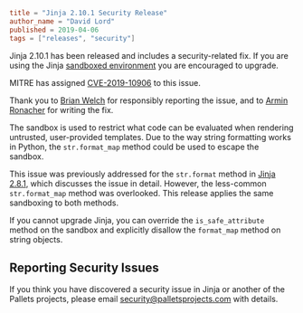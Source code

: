 ~~~~toml
title = "Jinja 2.10.1 Security Release"
author_name = "David Lord"
published = 2019-04-06
tags = ["releases", "security"]
~~~~

Jinja 2.10.1 has been released and includes a security-related fix. If
you are using the Jinja [sandboxed environment][] you are encouraged to
upgrade.

MITRE has assigned [CVE-2019-10906][] to this issue.

Thank you to [Brian Welch][] for responsibly reporting the issue, and to
[Armin Ronacher][] for writing the fix.

The sandbox is used to restrict what code can be evaluated when
rendering untrusted, user-provided templates. Due to the way string
formatting works in Python, the `str.format_map` method could be used to
escape the sandbox.

This issue was previously addressed for the `str.format` method in
[Jinja 2.8.1][], which discusses the issue in detail. However, the
less-common `str.format_map` method was overlooked. This release applies
the same sandboxing to both methods.

If you cannot upgrade Jinja, you can override the `is_safe_attribute`
method on the sandbox and explicitly disallow the `format_map`
method on string objects.

## Reporting Security Issues

If you think you have discovered a security issue in Jinja or another of
the Pallets projects, please email <security@palletsprojects.com> with
details.

[sandboxed environment]: http://jinja.pocoo.org/docs/2.10/sandbox/

[CVE-2019-10906]: https://cve.mitre.org/cgi-bin/cvename.cgi?name=CVE-2019-10906

[Brian Welch]: https://brianwel.ch

[Armin Ronacher]: https://twitter.com/mitsuhiko

[Jinja 2.8.1]: ../jinja-281-released/

